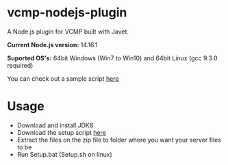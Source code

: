 # vcmp-nodejs-plugin
A Node.js plugin for VCMP built with Javet.

**Current Node.js version:** 14.16.1

**Suported OS's:** 64bit Windows (Win7 to Win10) and 64bit Linux (gcc 9.3.0 required) 

You can check out a sample script [here](https://github.com/AroliSG/vcmp-nodejs-server-sample)

# Usage
- Download and install JDK8
- Download the setup script [here](https://github.com/newk5/NodeJSPluginSetup/releases)
-   Extract the files on the zip file to folder where you want your server files to be
-   Run Setup.bat (Setup.sh on linux) 
